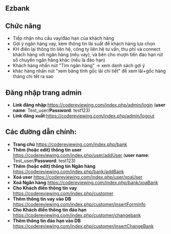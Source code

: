 ## Ezbank
## Chức năng

-  Tiếp nhận nhu cầu vay/đáo hạn của khách hàng
- Gợi ý ngân hàng vay, kèm thông tin lãi suất để khách hàng lựa chọn
- KH điền lại thông tin liên hệ, công ty liên hệ tư vấn, thu phí và connect khách hàng với ngân hàng (nếu vay), và bên cho mượn tiền đáo hạn rút sổ chuyển ngân hàng khác (nếu là đáo hạn)
- Khách hàng nhấn nút "Tìm ngân hàng" -> xem danh sách gợi ý
- khác hàng nhấn nút "xem bảng tính gốc lãi chi tiết" để xem lãi+gốc hàng tháng chi tết ra sao
## Đăng nhập trang admin

- **Link đăng nhập**:https://codereviewing.com/index.php/admin/login (**user name**: Test_user/**Password**: test123)
- **Link đăng xuất**:https://codereviewing.com/index.php/admin/logout



## Các đường dẫn chính:

- **Trang chủ** https://codereviewing.com/index.php/bank
- **Thêm (hoặc edit) thông tin user** https://codereviewing.com/index.php/user/addUser (**user name**: Test_user/**Password**: test123)
- **Thêm (hoặc edit) thông tin Ngân hàng** https://codereviewing.com/index.php/bank/addBank
- **Xoá user** https://codereviewing.com/index.php/user/xoaUser
- **Xoá Ngân hàng** https://codereviewing.com/index.php/bank/xoaBank
- **Cho Khách điền thông tin vay** https://codereviewing.com/index.php/customer
- **Thêm thông tin vay vào DB** https://codereviewing.com/index.php/customer/insertFormInfo
- **Cho Khách điền thông tin đáo hạn** https://codereviewing.com/index.php/customer/changebank
- **Thêm thông tin đáo hạn vào DB** https://codereviewing.com/index.php/customer/insertChangeBank

